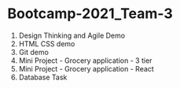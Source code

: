 # Bootcamp-2021_Team-3

1. Design Thinking and Agile Demo
2. HTML CSS demo
3. Git demo
4. Mini Project - Grocery application - 3 tier
5. Mini Project - Grocery application - React
6. Database Task 
